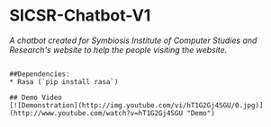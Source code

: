 # SICSR-Chatbot-V1
_A chatbot created for Symbiosis Institute of Computer Studies and Research's website to help the people visiting the website._
```

##Dependencies:
* Rasa (`pip install rasa`)

## Demo Video
[![Demonstration](http://img.youtube.com/vi/hT1G2Gj4SGU/0.jpg)](http://www.youtube.com/watch?v=hT1G2Gj4SGU "Demo")


